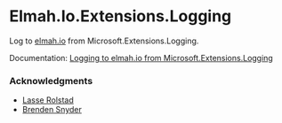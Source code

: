 # Elmah.Io.Extensions.Logging

Log to [elmah.io](https://elmah.io/) from Microsoft.Extensions.Logging.

Documentation: [Logging to elmah.io from Microsoft.Extensions.Logging](https://docs.elmah.io/logging-to-elmah-io-from-microsoft-extensions-logging/)

### Acknowledgments

* [Lasse Rolstad](https://github.com/lasrol)
* [Brenden Snyder](https://github.com/rstone770)